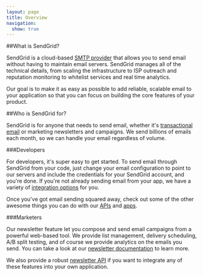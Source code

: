 ```yaml
---
layout: page
title: Overview
navigation: 
  show: true
---
```

##What is SendGrid?

SendGrid is a cloud-based [SMTP provider]("http://en.wikipedia.org/wiki/SMTP" "SMTP on Wikipedia") that allows you to send email without having to maintain email servers. SendGrid manages all of the technical details, from scaling the infrastructure to ISP outreach and reputation monitoring to whitelist services and real time analytics. 

Our goal is to make it as easy as possible to add reliable, scalable email to your application so that you can focus on building the core features of your product.

##Who is SendGrid for?

SendGrid is for anyone that needs to send email, whether it's [transactional email]("http://docs.sendgrid.com/documentation/get-started/terms-and-definitions" "SMTP on Wikipedia") or marketing newsletters and campaigns. We send billions of emails each month, so we can handle your email regardless of volume.

###Developers

For developers, it's super easy to get started. To send email through SendGrid from your code, just change your email configuration to point to our servers and include the credentials for your SendGrid account, and you're done. If you're not already sending email from your app, we have a variety of [integration options]("http://docs.sendgrid.com/documentation/get-started/integrate/") for you.

Once you've got email sending squared away, check out some of the other awesome things you can do with our [APIs]("http://docs.sendgrid.com/documentation/api/" "SendGrid APIs") and [apps]("http://docs.sendgrid.com/documentation/apps/" "SendGrid Apps").

###Marketers

Our newsletter feature let you compose and send email campaigns from a powerful web-based tool. We provide list management, delivery scheduling, A/B split testing, and of course we provide analytics on the emails you send. You can take a look at our [newsletter documentation]("http://docs.sendgrid.com/documentation/newsletter-app/", "Newsletter Documentaiton") to learn more.

We also provide a robust [newsletter API]("http://docs.sendgrid.com/documentation/api/newsletter-api/" "Newsletter API") if you want to integrate any of these features into your own application.

